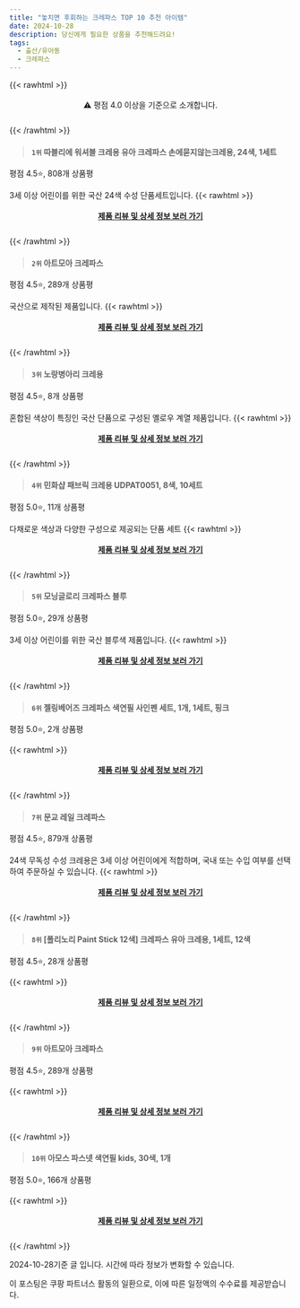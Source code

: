 ```yaml
---
title: "놓치면 후회하는 크레파스 TOP 10 추천 아이템"
date: 2024-10-28
description: 당신에게 필요한 상품을 추천해드려요!
tags:
  - 출산/유아동
  - 크레파스
---
```

{{< rawhtml >}}<div class="toc" style="text-align: center; height: 50px; line-height: 2;">  <p>⚠️ 평점 4.0 이상을 기준으로 소개합니다.<br></p></div> {{< /rawhtml >}}




>#### `1위` 따블리에 워셔블 크레용 유아 크레파스 손에묻지않는크레용, 24색, 1세트
평점 4.5⭐, 808개 상품평

3세 이상 어린이를 위한 국산 24색 수성 단품세트입니다.
{{< rawhtml >}}<div class="toc" style="text-align: center; height: 50px; line-height: 2;"><p><b><a href="https://link.coupang.com/re/AFFSDP?lptag=AF5033054&pageKey=7080137743&itemId=17610155254&vendorItemId=84836636097&traceid=V0-153-769518f564acc505&clickBeacon=204dd630-94dd-11ef-b814-3d29cce889d0%7E3&requestid=20241028123132221014181390&token=31850C%7CMIXED">제품 리뷰 및 상세 정보 보러 가기</a></b><br></p> </div>{{< /rawhtml >}}

>#### `2위` 아트모아 크레파스
평점 4.5⭐, 289개 상품평

국산으로 제작된 제품입니다.
{{< rawhtml >}}<div class="toc" style="text-align: center; height: 50px; line-height: 2;"><p><b><a href="https://link.coupang.com/re/AFFSDP?lptag=AF5033054&pageKey=6475578153&itemId=14151802015&vendorItemId=81398312317&traceid=V0-153-e7816f51014f7925&requestid=20241028123132221014181390&token=31850C%7CMIXED">제품 리뷰 및 상세 정보 보러 가기</a></b><br></p> </div>{{< /rawhtml >}}

>#### `3위` 노랑병아리 크레용
평점 4.5⭐, 8개 상품평

혼합된 색상이 특징인 국산 단품으로 구성된 옐로우 계열 제품입니다.
{{< rawhtml >}}<div class="toc" style="text-align: center; height: 50px; line-height: 2;"><p><b><a href="https://link.coupang.com/re/AFFSDP?lptag=AF5033054&pageKey=2111575611&itemId=3586804628&vendorItemId=71572600030&traceid=V0-153-579f31811bf68dd5&requestid=20241028123132221014181390&token=31850C%7CMIXED">제품 리뷰 및 상세 정보 보러 가기</a></b><br></p> </div>{{< /rawhtml >}}

>#### `4위` 민화샵 패브릭 크레용 UDPAT0051, 8색, 10세트
평점 5.0⭐, 11개 상품평

다채로운 색상과 다양한 구성으로 제공되는 단품 세트
{{< rawhtml >}}<div class="toc" style="text-align: center; height: 50px; line-height: 2;"><p><b><a href="https://link.coupang.com/re/AFFSDP?lptag=AF5033054&pageKey=8301446887&itemId=23948697246&vendorItemId=90970434274&traceid=V0-153-a3a8e4283932fc2c&clickBeacon=204dd630-94dd-11ef-9ad5-a334cf2ffa44%7E3&requestid=20241028123132221014181390&token=31850C%7CMIXED">제품 리뷰 및 상세 정보 보러 가기</a></b><br></p> </div>{{< /rawhtml >}}

>#### `5위` 모닝글로리 크레파스 블루
평점 5.0⭐, 29개 상품평

3세 이상 어린이를 위한 국산 블루색 제품입니다.
{{< rawhtml >}}<div class="toc" style="text-align: center; height: 50px; line-height: 2;"><p><b><a href="https://link.coupang.com/re/AFFSDP?lptag=AF5033054&pageKey=7506386150&itemId=19659492850&vendorItemId=86765301114&traceid=V0-153-377d2f41f25e127e&requestid=20241028123132221014181390&token=31850C%7CMIXED">제품 리뷰 및 상세 정보 보러 가기</a></b><br></p> </div>{{< /rawhtml >}}

>#### `6위` 젤링베어즈 크레파스 색연필 사인펜 세트, 1개, 1세트, 핑크
평점 5.0⭐, 2개 상품평


{{< rawhtml >}}<div class="toc" style="text-align: center; height: 50px; line-height: 2;"><p><b><a href="https://link.coupang.com/re/AFFSDP?lptag=AF5033054&pageKey=8399087748&itemId=24278205165&vendorItemId=91294594563&traceid=V0-153-efd103eda0010c4c&clickBeacon=204dd630-94dd-11ef-bddd-e654c19b0af8%7E3&requestid=20241028123132221014181390&token=31850C%7CMIXED">제품 리뷰 및 상세 정보 보러 가기</a></b><br></p> </div>{{< /rawhtml >}}

>#### `7위` 문교 레일 크레파스
평점 4.5⭐, 879개 상품평

24색 무독성 수성 크레용은 3세 이상 어린이에게 적합하며, 국내 또는 수입 여부를 선택하여 주문하실 수 있습니다.
{{< rawhtml >}}<div class="toc" style="text-align: center; height: 50px; line-height: 2;"><p><b><a href="https://link.coupang.com/re/AFFSDP?lptag=AF5033054&pageKey=200789900&itemId=584056619&vendorItemId=70956602696&traceid=V0-153-b765224aad584517&requestid=20241028123132221014181390&token=31850C%7CMIXED">제품 리뷰 및 상세 정보 보러 가기</a></b><br></p> </div>{{< /rawhtml >}}

>#### `8위` [폴리노리 Paint Stick 12색] 크레파스 유아 크레용, 1세트, 12색
평점 4.5⭐, 28개 상품평


{{< rawhtml >}}<div class="toc" style="text-align: center; height: 50px; line-height: 2;"><p><b><a href="https://link.coupang.com/re/AFFSDP?lptag=AF5033054&pageKey=7767067810&itemId=20959204681&vendorItemId=89063192744&traceid=V0-153-19fc95c698dc7def&clickBeacon=204dd630-94dd-11ef-ac8c-9d7843584756%7E3&requestid=20241028123132221014181390&token=31850C%7CMIXED">제품 리뷰 및 상세 정보 보러 가기</a></b><br></p> </div>{{< /rawhtml >}}

>#### `9위` 아트모아 크레파스
평점 4.5⭐, 289개 상품평


{{< rawhtml >}}<div class="toc" style="text-align: center; height: 50px; line-height: 2;"><p><b><a href="https://link.coupang.com/re/AFFSDP?lptag=AF5033054&pageKey=6475578153&itemId=14151802012&vendorItemId=81398312302&traceid=V0-153-e7816f51014f7925&requestid=20241028123132221014181390&token=31850C%7CMIXED">제품 리뷰 및 상세 정보 보러 가기</a></b><br></p> </div>{{< /rawhtml >}}

>#### `10위` 아모스 파스넷 색연필 kids, 30색, 1개
평점 5.0⭐, 166개 상품평


{{< rawhtml >}}<div class="toc" style="text-align: center; height: 50px; line-height: 2;"><p><b><a href="https://link.coupang.com/re/AFFSDP?lptag=AF5033054&pageKey=6568388126&itemId=14734580064&vendorItemId=81975122821&traceid=V0-153-766a87f9aea490bc&clickBeacon=204dd630-94dd-11ef-98d4-cbb75a3d4dce%7E3&requestid=20241028123132221014181390&token=31850C%7CMIXED">제품 리뷰 및 상세 정보 보러 가기</a></b><br></p> </div>{{< /rawhtml >}}


2024-10-28기준 글 입니다.
시간에 따라 정보가 변화할 수 있습니다.

이 포스팅은 쿠팡 파트너스 활동의 일환으로, 이에 따른 일정액의 수수료를 제공받습니다.